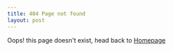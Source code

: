 ```yaml
---
title: 404 Page not found
layout: post
---
```


Oops! this page doesn't exist, head back to [Homepage]({{site.baseurl}}/)
